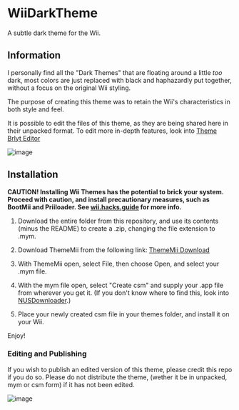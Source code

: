 # WiiDarkTheme
A subtle dark theme for the Wii.

## Information
I personally find all the "Dark Themes" that are floating around a little *too* dark, most colors are just replaced with black and haphazardly put together, without a focus on the original Wii styling.

The purpose of creating this theme was to retain the Wii's characteristics in both style and feel.

It is possible to edit the files of this theme, as they are being shared here in their unpacked format. To edit more in-depth features, look into <a href="https://gbatemp.net/threads/theme-brlyt-editor-by-the-wii-theme-team-release.352615/"> Theme Brlyt Editor</a>

![image](https://github.com/user-attachments/assets/2be97106-6d28-4e4a-bf3a-8ca15c1d4828)

## Installation
**CAUTION! Installing Wii Themes has the potential to brick your system. Proceed with caution, and install precautionary measures, such as BootMii and Priiloader. See <a href="https://wii.hacks.guide/hbc.html">wii.hacks.guide</a> for more info.**

1. Download the entire folder from this repository, and use its contents (minus the README) to create a .zip, changing the file extension to .mym.

2. Download ThemeMii from the following link: <a href="https://wiibrew.org/wiki/ThemeMii"> ThemeMii Download</a>

3. With ThemeMii open, select File, then choose Open, and select your .mym file.

4. With the mym file open, select "Create csm" and supply your .app file from wherever you get it. (If you don't know where to find this, look into <a href="https://wiibrew.org/wiki/NUS_Downloader"> NUSDownloader</a>.)

5. Place your newly created csm file in your themes folder, and install it on your Wii.

Enjoy!

### Editing and Publishing
If you wish to publish an edited version of this theme, please credit this repo if you do so. Please do not distribute the theme, (wether it be in unpacked, mym or csm form) if it has not been edited.

![image](https://github.com/user-attachments/assets/d3bc9804-ba2b-47c1-bc28-b97ebd42c968)
